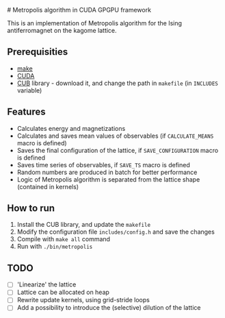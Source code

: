 # Metropolis algorithm in CUDA GPGPU framework 

This is an implementation of Metropolis algorithm for the Ising antiferromagnet on the kagome lattice. 

## Prerequisities 

- [make](https://en.wikipedia.org/wiki/Make_(software))
- [CUDA](https://developer.nvidia.com/cuda-downloads)
- [CUB](https://nvlabs.github.io/cub/) library - download it, and change the path in `makefile` (in `INCLUDES` variable) 

## Features
 
- Calculates energy and magnetizations
- Calculates and saves mean values of observables (if `CALCULATE_MEANS` macro is defined)
- Saves the final configuration of the lattice, if `SAVE_CONFIGURATION` macro is defined
- Saves time series of observables, if `SAVE_TS` macro is defined
- Random numbers are produced in batch for better performance
- Logic of Metropolis algorithm is separated from the lattice shape (contained in kernels) 

## How to run

1. Install the CUB library, and update the `makefile`
2. Modify the configuration file `includes/config.h` and save the changes
3. Compile with `make all` command
4. Run with `./bin/metropolis`

## TODO

- [ ] 'Linearize' the lattice
- [ ] Lattice can be allocated on heap
- [ ] Rewrite update kernels, using grid-stride loops
- [ ] Add a possibility to introduce the (selective) dilution of the lattice
